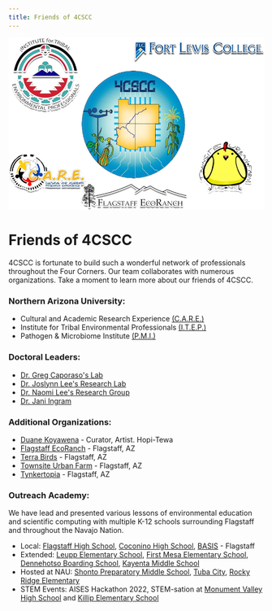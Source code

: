 ```yaml
---
title: Friends of 4CSCC
---
```

![](/images/2023-05-30-friends-of-4CSCC/2023-05-30-friends-graphic.jpg)
# Friends of 4CSCC
4CSCC is fortunate to build such a wonderful network of professionals throughout the Four Corners.  Our team collaborates with numerous organizations. Take a moment to learn more about our friends of 4CSCC.

### Northern Arizona University:
* Cultural and Academic Research Experience [(C.A.R.E.)](https://nau.edu/chem-biochem/care/)
* Institute for Tribal Environmental Professionals [(I.T.E.P.)](http://www7.nau.edu/itep/main)
* Pathogen & Microbiome Institute [(P.M.I.)](https://in.nau.edu/pmi/)

### Doctoral Leaders:
* [Dr. Greg Caporaso's Lab](https://caporasolab.us/)
* [Dr. Joslynn Lee's Research Lab](https://faculty.fortlewis.edu/jslee/)
* [Dr. Naomi Lee's Research Group](https://naomileelab.wixsite.com/research)
* [Dr. Jani Ingram](https://directory.nau.edu/person/jci5)

### Additional Organizations:
* [Duane Koyawena](https://www.dkoyawenaarts.com/) - Curator, Artist. Hopi-Tewa
* [Flagstaff EcoRanch](https://flagstaffecoranch.com/) - Flagstaff, AZ
* [Terra Birds](https://www.terrabirds.org/) - Flagstaff, AZ
* [Townsite Urban Farm](https://townsite.farm/) - Flagstaff, AZ
* [Tynkertopia](https://www.tynkertopia.org) - Flagstaff, AZ

### Outreach Academy:
We have lead and presented various lessons of environmental education and scientific computing with multiple K-12 schools surrounding Flagstaff and throughout the Navajo Nation.
* Local: [Flagstaff High School](https://www.fusd1.org/FHS), [Coconino High School](https://www.fusd1.org/chs), [BASIS](https://enrollbasis.com/flagstaff/) - Flagstaff
* Extended: [Leupp Elementary School](https://www.fusd1.org/leupp), [First Mesa Elementary School](https://fmes.bie.edu/),
[Dennehotso Boarding School](https://www.dbshawks.com/), [Kayenta Middle School](https://www.kayenta.k12.az.us/o/kms)
* Hosted at NAU: [Shonto Preparatory Middle School](https://www.shontoprep.org/), [Tuba City](https://tcusd.org/), [Rocky Ridge Elementary](https://www.publicschoolreview.com/rocky-ridge-boarding-school-profile)
* STEM Events: AISES Hackathon 2022, STEM-sation at [Monument Valley High School](https://www.kayenta.k12.az.us/o/mvhs) and [Killip Elementary School](https://www.fusd1.org/killip)

